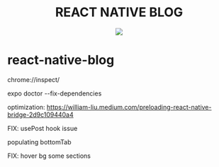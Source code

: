 <h1 align="center">REACT NATIVE BLOG</h1>

<p align="center">
    <img align="center" src="https://user-images.githubusercontent.com/53624093/207132972-51edda4e-442a-4a2f-a990-24af87005ea9.gif">
</p>

# react-native-blog

chrome://inspect/

expo doctor --fix-dependencies

optimization: https://william-liu.medium.com/preloading-react-native-bridge-2d9c109440a4

FIX: usePost hook issue

populating bottomTab

FIX: hover bg some sections
